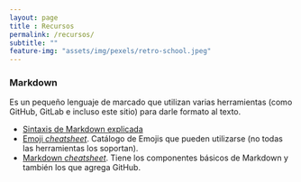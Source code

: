 ```yaml
---
layout: page
title : Recursos
permalink: /recursos/
subtitle: ""
feature-img: "assets/img/pexels/retro-school.jpeg"
---
```


### Markdown

Es un pequeño lenguaje de marcado que utilizan varias herramientas (como GitHub, GitLab e incluso este sitio) para darle formato al texto.

* [Sintaxis de Markdown explicada](https://markdown.es/sintaxis-markdown/)
* [Emoji _cheatsheet_](https://github.com/ikatyang/emoji-cheat-sheet/blob/master/README.md). Catálogo de Emojis que pueden utilizarse (no todas las herramientas los soportan).
* [Markdown _cheatsheet_](https://guides.github.com/features/mastering-markdown/). Tiene los componentes básicos de Markdown y también los que agrega GitHub.
